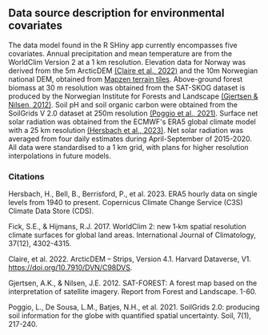 ## Data source description for environmental covariates

The data model found in the R SHiny app currently encompasses five covariates. Annual precipitation and mean temperature are from the WorldClim Version 2 at a 1 km resolution. Elevation data for Norway was derived from the 5m ArcticDEM [(Claire et al., 2022)](https://dataverse.harvard.edu/dataset.xhtml?persistentId=doi:10.7910/DVN/C98DVS) and the 10m Norwegian national DEM, obtained from [Mapzen terrain tiles](https://registry.opendata.aws/terrain-tiles/). Above-ground forest biomass at 30 m resolution was obtained from the SAT-SKOG dataset is produced by the Norwegian Institute for Forests and Landscape [(Gjertsen & Nilsen, 2012)](https://nibio.brage.unit.no/nibio-xmlui/handle/11250/2453917). Soil pH and soil organic carbon were obtained from the SoilGrids V 2.0 dataset at 250m resolution [(Poggio et al., 2021)](https://soil.copernicus.org/articles/7/217/2021/). Surface net solar radiation was obtained from the ECMWF's ERA5 global climate model with a 25 km resolution [(Hersbach et al., 2023)](https://cds.climate.copernicus.eu/cdsapp#!/dataset/reanalysis-era5-single-levels?tab=overview). Net solar radiation was averaged from four daily estimates during April-September of 2015-2020. All data were standardised to a 1 km grid, with plans for higher resolution interpolations in future models.


### Citations
Hersbach, H., Bell, B., Berrisford, P., et al. 2023. ERA5 hourly data on single levels from 1940 to present. Copernicus Climate Change Service (C3S) Climate Data Store (CDS).

Fick, S.E., & Hijmans, R.J. 2017. WorldClim 2: new 1‐km spatial resolution climate surfaces for global land areas. International Journal of Climatology, 37(12), 4302-4315.

Claire, et al. 2022. ArcticDEM – Strips, Version 4.1. Harvard Dataverse, V1. https://doi.org/10.7910/DVN/C98DVS.

Gjertsen, A.K., & Nilsen, J.E. 2012. SAT-FOREST: A forest map based on the interpretation of satellite imagery. Report from Forest and Landscape. 1-60.

Poggio, L., De Sousa, L.M., Batjes, N.H., et al. 2021. SoilGrids 2.0: producing soil information for the globe with quantified spatial uncertainty. Soil, 7(1), 217-240.
